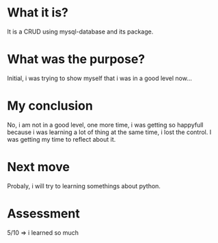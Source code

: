 # What it is?
It is a CRUD using mysql-database and its package.

# What was the purpose?
Initial, i was trying to show myself that i was in a good level now... 

# My conclusion
No, i am not in a good level, one more time, i was getting so happyfull because i was learning a lot of thing at the same time, i lost the control. I was getting my time to reflect about it.

# Next move
Probaly, i will try to learning somethings about python.

# Assessment
5/10 => i learned so much
